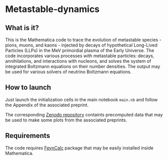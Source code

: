 # Metastable-dynamics

## What is it?

This is the Mathematica code to trace the evolution of metastable species - pions, muons, and kaons - injected by decays of hypothetical Long-Lived Particles (LLPs) in the MeV primordial plasma of the Early Universe. The code incorporates various processes with metastable particles: decays, annihilations, and interactions with nucleons, and solves the system of integrated Boltzmann equations on their number densities. The output may be used for various solvers of neutrino Boltzmann equations. 


## How to launch

Just launch the initialization cells in the main notebook <code>main.nb</code> and follow the Appendix of the associated preprint.

The corresponding [Zenodo repository](https://doi.org/10.5281/zenodo.14020343) containts precomputed data that may be used to make some plots from the associated preprints.



## Requirements

The code requires [FeynCalc](https://feyncalc.github.io/) package that may be easily installed inside Mathematica.